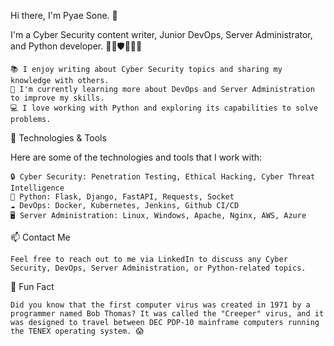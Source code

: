 Hi there, I'm Pyae Sone. 👋

I'm a Cyber Security content writer, Junior DevOps, Server Administrator, and Python developer. 🕵️‍♀️🛡️👨‍💻🐍

    📚 I enjoy writing about Cyber Security topics and sharing my knowledge with others.
    🚀 I'm currently learning more about DevOps and Server Administration to improve my skills.
    💻 I love working with Python and exploring its capabilities to solve problems.

🔧 Technologies & Tools

Here are some of the technologies and tools that I work with:

    🔒 Cyber Security: Penetration Testing, Ethical Hacking, Cyber Threat Intelligence
    🐍 Python: Flask, Django, FastAPI, Requests, Socket
    ☁️ DevOps: Docker, Kubernetes, Jenkins, Github CI/CD
    🖥️ Server Administration: Linux, Windows, Apache, Nginx, AWS, Azure

📫 Contact Me

    Feel free to reach out to me via LinkedIn to discuss any Cyber Security, DevOps, Server Administration, or Python-related topics.

🌟 Fun Fact

    Did you know that the first computer virus was created in 1971 by a programmer named Bob Thomas? It was called the "Creeper" virus, and it      was designed to travel between DEC PDP-10 mainframe computers running the TENEX operating system. 😱

